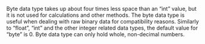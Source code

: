 Byte data type takes up about four times less space than an “int” value, but it is not used for calculations and other methods. The byte data type is useful when dealing with raw binary data for compatibility reasons. Similarly to “float”, “int” and the other integer related data types, the default value for “byte” is 0. Byte data type can only hold whole, non-decimal numbers.

